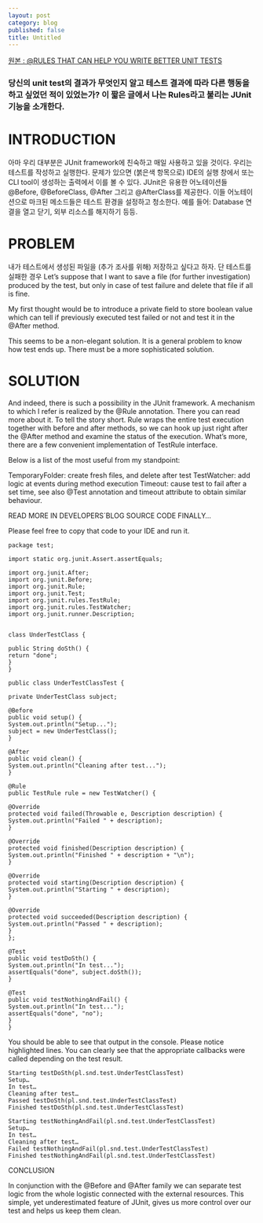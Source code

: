 ```yaml
---
layout: post
category: blog
published: false
title: Untitled
---
```


[원본 : @RULES THAT CAN HELP YOU WRITE BETTER UNIT TESTS](http://www.schibsted.pl/blog/rules-that-can-help-you-write-better-unit-tests/)

### 당신의 unit test의 결과가 무엇인지 알고 테스트 결과에 따라 다른 행동을 하고 싶었던 적이 있었는가? 이 짧은 글에서 나는 Rules라고 불리는 JUnit 기능을 소개한다.

# INTRODUCTION

아마 우리 대부분은 JUnit framework에 친숙하고 매일 사용하고 있을 것이다. 우리는 테스트를 작성하고 실행한다. 문제가 있으면 (붉은색 항목으로) IDE의 실행 창에서 또는 CLI tool이 생성하는 출력에서 이를 볼 수 있다. JUnit은 유용한 어노테이션들 @Before, @BeforeClass, @After 그리고 @AfterClass를 제공한다. 이들 어노테이션으로 마크된 메소드들은 테스트 환경을 설정하고 청소한다. 예를 들어: Database 연결을 열고 닫기, 외부 리소스를 해지하기 등등.

# PROBLEM

내가 테스트에서 생성된 파일을 (추가 조사를 위해) 저장하고 싶다고 하자. 단 테스트를 실패한 경우 
Let’s suppose that I want to save a file (for further investigation) produced by the test, but only in case of test failure and delete that file if all is fine.

My first thought would be to introduce a private field to store boolean value which can tell if previously executed test failed or not and test it in the @After method.

This seems to be a non-elegant solution. It is a general problem to know how test ends up. There must be a more sophisticated solution.

# SOLUTION

And indeed, there is such a possibility in the JUnit framework. A mechanism to which I refer is realized by the @Rule annotation. There you can read more about it. To tell the story short. Rule wraps the entire test execution together with before and after methods, so we can hook up just right after the @After method and examine the status of the execution. What’s more, there are a few convenient implementation of TestRule interface.

Below is a list of the most useful from my standpoint:

TemporaryFolder: create fresh files, and delete after test
TestWatcher: add logic at events during method execution
Timeout: cause test to fail after a set time, see also @Test annotation and timeout attribute to obtain similar behaviour.

READ MORE IN DEVELOPERS´BLOG
SOURCE CODE FINALLY…

Please feel free to copy that code to your IDE and run it.

    package test;

    import static org.junit.Assert.assertEquals;

    import org.junit.After;
    import org.junit.Before;
    import org.junit.Rule;
    import org.junit.Test;
    import org.junit.rules.TestRule;
    import org.junit.rules.TestWatcher;
    import org.junit.runner.Description;


    class UnderTestClass {

    public String doSth() {
    return "done";
    }
    }

    public class UnderTestClassTest {

    private UnderTestClass subject;

    @Before
    public void setup() {
    System.out.println("Setup...");
    subject = new UnderTestClass();
    }

    @After
    public void clean() {
    System.out.println("Cleaning after test...");
    }

    @Rule
    public TestRule rule = new TestWatcher() {

    @Override
    protected void failed(Throwable e, Description description) {
    System.out.println("Failed " + description);
    }

    @Override
    protected void finished(Description description) {
    System.out.println("Finished " + description + "\n");
    }

    @Override
    protected void starting(Description description) {
    System.out.println("Starting " + description);
    }

    @Override
    protected void succeeded(Description description) {
    System.out.println("Passed " + description);
    }
    };

    @Test
    public void testDoSth() {
    System.out.println("In test...");
    assertEquals("done", subject.doSth());
    }

    @Test
    public void testNothingAndFail() {
    System.out.println("In test...");
    assertEquals("done", "no");
    }
    }

You should be able to see that output in the console. Please notice highlighted lines. You can clearly see that the appropriate callbacks were called depending on the test result.

    Starting testDoSth(pl.snd.test.UnderTestClassTest)
    Setup…
    In test…
    Cleaning after test…
    Passed testDoSth(pl.snd.test.UnderTestClassTest)
    Finished testDoSth(pl.snd.test.UnderTestClassTest)

    Starting testNothingAndFail(pl.snd.test.UnderTestClassTest)
    Setup…
    In test…
    Cleaning after test…
    Failed testNothingAndFail(pl.snd.test.UnderTestClassTest)
    Finished testNothingAndFail(pl.snd.test.UnderTestClassTest)

CONCLUSION

In conjunction with the @Before and @After family we can separate test logic from the whole logistic connected with the external resources. This simple, yet underestimated feature of JUnit, gives us more control over our test and helps us keep them clean.
